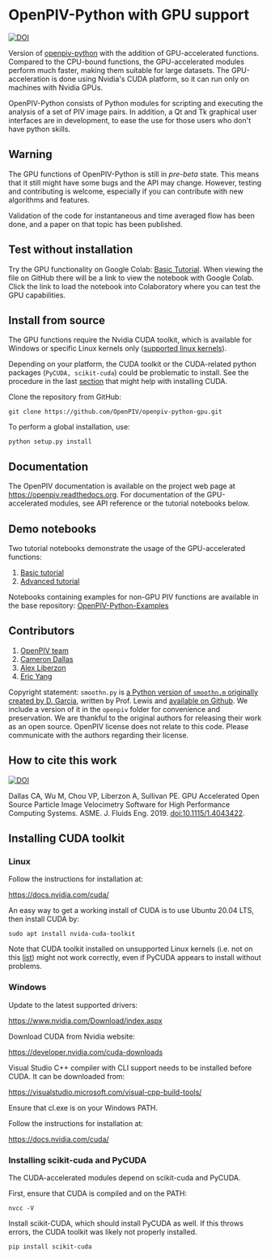 # OpenPIV-Python with GPU support

[![DOI](https://zenodo.org/badge/148214993.svg)](https://zenodo.org/badge/latestdoi/148214993)

Version of [openpiv-python](https://github.com/OpenPIV/openpiv-python) with the addition of GPU-accelerated functions.
Compared to the CPU-bound functions, the GPU-accelerated modules perform much faster, making them suitable for large
datasets.
The GPU-acceleration is done using Nvidia's CUDA platform, so it can run only on machines with Nvidia GPUs.

OpenPIV-Python consists of Python modules for scripting and executing the analysis of a set of PIV image pairs. In
addition, a Qt and Tk graphical user interfaces are in development, to ease the use for those users who don't have
python skills.

## Warning

The GPU functions of OpenPIV-Python is still in *pre-beta* state. This means that
it still might have some bugs and the API may change. However, testing and contributing
is welcome, especially if you can contribute with new algorithms and features.

Validation of the code for instantaneous and time averaged flow has been done, and a 
paper on that topic has been published.

## Test without installation

Try the GPU functionality on Google Colab: [Basic Tutorial](https://github.com/OpenPIV/openpiv-python-gpu/openpiv/tutorials/Openpiv_Python_GPU_Tutorial_Basic.ipynb).
When viewing the file on GitHub there will be a link to view the notebook with Google Colab.
Click the link to load the notebook into Colaboratory where you can test the GPU capabilities.

## Install from source

The GPU functions require the Nvidia CUDA toolkit, which is available for Windows or specific Linux kernels only
([supported linux kernels](https://docs.nvidia.com/cuda/cuda-installation-guide-linux/index.html#system-requirements)).

Depending on your platform, the CUDA toolkit or the CUDA-related python packages (`PyCUDA, scikit-cuda`) could be
problematic to install.
See the procedure in the last [section](#installing-cuda-toolkit) that might help with installing CUDA.

Clone the repository from GitHub:

    git clone https://github.com/OpenPIV/openpiv-python-gpu.git

To perform a global installation, use:

    python setup.py install

## Documentation

The OpenPIV documentation is available on the project web page at <https://openpiv.readthedocs.org>.
For documentation of the GPU-accelerated modules, see API reference or the tutorial notebooks below.

## Demo notebooks 

Two tutorial notebooks demonstrate the usage of the GPU-accelerated functions:
1. [Basic tutorial](https://colab.research.google.com/github/ericyang125/openpiv-python-gpu/blob/main/openpiv/tutorials/openpiv_python_gpu_tutorial_basic.ipynb)
2. [Advanced tutorial](https://colab.research.google.com/github/ericyang125/openpiv-python-gpu/blob/main/openpiv/tutorials/openpiv_python_gpu_tutorial_advanced.ipynb)

Notebooks containing examples for non-GPU PIV functions are available in the base repository:
[OpenPIV-Python-Examples](https://github.com/OpenPIV/openpiv-python-examples)

## Contributors

1. [OpenPIV team](https://groups.google.com/forum/#!forum/openpiv-users)
2. [Cameron Dallas](https://github.com/CameronDallas5000)
3. [Alex Liberzon](https://github.com/alexlib)
4. [Eric Yang](https://github.com/ericyang125)

Copyright statement: `smoothn.py` is [a Python version of `smoothn.m` originally created by D. Garcia](https://de.mathworks.com/matlabcentral/fileexchange/25634-smoothn), written by Prof. Lewis and [available on Github](https://github.com/profLewis/geogg122/blob/master/Chapter5_Interpolation/python/smoothn.py).
We include a version of it in the `openpiv` folder for convenience and preservation. We are thankful to the original authors for releasing their work as an open source. OpenPIV license does not relate to this code. Please communicate with the authors regarding their license. 

## How to cite this work

[![DOI](https://zenodo.org/badge/DOI/10.5281/zenodo.4409178.svg)](https://doi.org/10.5281/zenodo.4409178)

Dallas CA, Wu M, Chou VP, Liberzon A, Sullivan PE. GPU Accelerated Open Source Particle Image Velocimetry Software for
High Performance Computing Systems. ASME. J. Fluids Eng. 2019.
[doi:10.1115/1.4043422](http://fluidsengineering.asmedigitalcollection.asme.org/article.aspx?articleid=2730543).

## Installing CUDA toolkit

### Linux

Follow the instructions for installation at:

https://docs.nvidia.com/cuda/

An easy way to get a working install of CUDA is to use Ubuntu 20.04 LTS, then install CUDA by:

    sudo apt install nvida-cuda-toolkit

Note that CUDA toolkit installed on unsupported Linux kernels (i.e. not on this
[list](https://docs.nvidia.com/cuda/cuda-installation-guide-linux/index.html#system-requirements)) might not work
correctly, even if PyCUDA appears to install without problems.

### Windows

Update to the latest supported drivers:

https://www.nvidia.com/Download/index.aspx

Download CUDA from Nvidia website:

https://developer.nvidia.com/cuda-downloads

Visual Studio C++ compiler with CLI support needs to be installed before CUDA. It can be downloaded from:

https://visualstudio.microsoft.com/visual-cpp-build-tools/

Ensure that cl.exe is on your Windows PATH.

Follow the instructions for installation at:

https://docs.nvidia.com/cuda/

### Installing scikit-cuda and PyCUDA

The CUDA-accelerated modules depend on scikit-cuda and PyCUDA.

First, ensure that CUDA is compiled and on the PATH:

	nvcc -V

Install scikit-CUDA, which should install PyCUDA as well. If this throws errors, the CUDA toolkit was likely not
properly installed.

    pip install scikit-cuda
